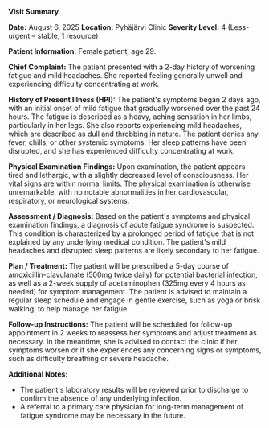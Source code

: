**Visit Summary**

**Date:** August 6, 2025
**Location:** Pyhäjärvi Clinic
**Severity Level:** 4 (Less-urgent – stable, 1 resource)

**Patient Information:**
Female patient, age 29.

**Chief Complaint:**
The patient presented with a 2-day history of worsening fatigue and mild headaches. She reported feeling generally unwell and experiencing difficulty concentrating at work.

**History of Present Illness (HPI):**
The patient's symptoms began 2 days ago, with an initial onset of mild fatigue that gradually worsened over the past 24 hours. The fatigue is described as a heavy, aching sensation in her limbs, particularly in her legs. She also reports experiencing mild headaches, which are described as dull and throbbing in nature. The patient denies any fever, chills, or other systemic symptoms. Her sleep patterns have been disrupted, and she has experienced difficulty concentrating at work.

**Physical Examination Findings:**
Upon examination, the patient appears tired and lethargic, with a slightly decreased level of consciousness. Her vital signs are within normal limits. The physical examination is otherwise unremarkable, with no notable abnormalities in her cardiovascular, respiratory, or neurological systems.

**Assessment / Diagnosis:**
Based on the patient's symptoms and physical examination findings, a diagnosis of acute fatigue syndrome is suspected. This condition is characterized by a prolonged period of fatigue that is not explained by any underlying medical condition. The patient's mild headaches and disrupted sleep patterns are likely secondary to her fatigue.

**Plan / Treatment:**
The patient will be prescribed a 5-day course of amoxicillin-clavulanate (500mg twice daily) for potential bacterial infection, as well as a 2-week supply of acetaminophen (325mg every 4 hours as needed) for symptom management. The patient is advised to maintain a regular sleep schedule and engage in gentle exercise, such as yoga or brisk walking, to help manage her fatigue.

**Follow-up Instructions:**
The patient will be scheduled for follow-up appointment in 2 weeks to reassess her symptoms and adjust treatment as necessary. In the meantime, she is advised to contact the clinic if her symptoms worsen or if she experiences any concerning signs or symptoms, such as difficulty breathing or severe headache.

**Additional Notes:**

* The patient's laboratory results will be reviewed prior to discharge to confirm the absence of any underlying infection.
* A referral to a primary care physician for long-term management of fatigue syndrome may be necessary in the future.